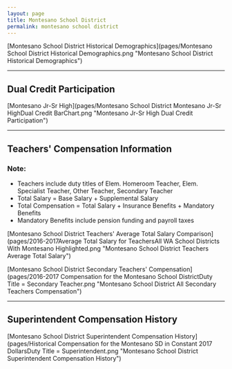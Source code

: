 ```yaml
---
layout: page
title: Montesano School District
permalink: montesano school district
---
```



[Montesano School District Historical Demographics](pages/Montesano School District Historical Demographics.png "Montesano School District Historical Demographics")

___

## Dual Credit Participation

[Montesano Jr-Sr High](pages/Montesano School District Montesano Jr-Sr HighDual Credit BarChart.png "Montesano Jr-Sr High Dual Credit Participation")


___

## Teachers' Compensation Information
### Note:
- Teachers include duty titles of Elem. Homeroom Teacher, Elem. Specialist Teacher, Other Teacher, Secondary Teacher
- Total Salary = Base Salary + Supplemental Salary
- Total Compensation = Total Salary + Insurance Benefits + Mandatory Benefits
- Mandatory Benefits include pension funding and payroll taxes

[Montesano School District Teachers' Average Total Salary Comparison](pages/2016-2017Average Total Salary for TeachersAll WA School Districts With Montesano Highlighted.png "Montesano School District Teachers Average Total Salary")

[Montesano School District Secondary Teachers' Compensation](pages/2016-2017 Compensation for the Montesano School DistrictDuty Title = Secondary Teacher.png "Montesano School District All Secondary Teachers Compensation")


___

## Superintendent Compensation History

[Montesano School District Superintendent Compensation History](pages/Historical Compensation for the Montesano SD in Constant 2017 DollarsDuty Title = Superintendent.png "Montesano School District Superintendent Compensation History")

